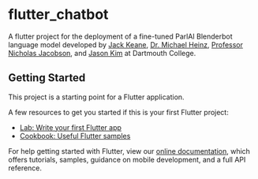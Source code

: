 # flutter_chatbot

A flutter project for the deployment of a fine-tuned ParlAI Blenderbot language model developed by [Jack Keane](https://github.com/jakeane), [Dr. Michael Heinz](http://michaelvheinz.com/), [Professor Nicholas Jacobson](http://www.nicholasjacobson.com/), and [Jason Kim](https://www.linkedin.com/feed/) at Dartmouth College. 

## Getting Started

This project is a starting point for a Flutter application.

A few resources to get you started if this is your first Flutter project:

- [Lab: Write your first Flutter app](https://flutter.dev/docs/get-started/codelab)
- [Cookbook: Useful Flutter samples](https://flutter.dev/docs/cookbook)

For help getting started with Flutter, view our
[online documentation](https://flutter.dev/docs), which offers tutorials,
samples, guidance on mobile development, and a full API reference.
